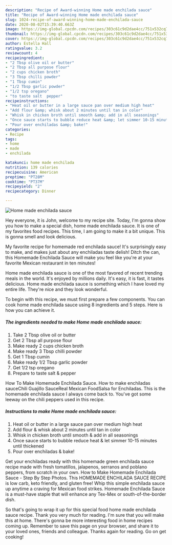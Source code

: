 ```yaml
---
description: "Recipe of Award-winning Home made enchilada sauce"
title: "Recipe of Award-winning Home made enchilada sauce"
slug: 1024-recipe-of-award-winning-home-made-enchilada-sauce
date: 2020-08-02T15:39:40.663Z
image: https://img-global.cpcdn.com/recipes/303c61c9d2dae4cc/751x532cq70/home-made-enchilada-sauce-recipe-main-photo.jpg
thumbnail: https://img-global.cpcdn.com/recipes/303c61c9d2dae4cc/751x532cq70/home-made-enchilada-sauce-recipe-main-photo.jpg
cover: https://img-global.cpcdn.com/recipes/303c61c9d2dae4cc/751x532cq70/home-made-enchilada-sauce-recipe-main-photo.jpg
author: Estella Hall
ratingvalue: 3.2
reviewcount: 4
recipeingredient:
- "2 Tbsp olive oil or butter"
- "2 Tbsp all purpose flour"
- "2 cups chicken broth"
- "3 Tbsp chilli powder"
- "1 Tbsp cumin"
- "1/2 Tbsp garlic powder"
- "1/2 tsp oregano"
- "to taste salt  pepper"
recipeinstructions:
- "Heat oil or butter in a large sauce pan over medium high heat"
- "Add flour &amp; whisk about 2 minutes until tan in color"
- "Whisk in chicken broth until smooth &amp; add in all seasonings"
- "Once sauce starts to bubble reduce heat &amp; let simmer 10-15 minutes until thickened"
- "Pour over enchiladas &amp; bake!"
categories:
- Recipe
tags:
- home
- made
- enchilada

katakunci: home made enchilada 
nutrition: 139 calories
recipecuisine: American
preptime: "PT28M"
cooktime: "PT37M"
recipeyield: "2"
recipecategory: Dinner

---
```



![Home made enchilada sauce](https://img-global.cpcdn.com/recipes/303c61c9d2dae4cc/751x532cq70/home-made-enchilada-sauce-recipe-main-photo.jpg)

Hey everyone, it is John, welcome to my recipe site. Today, I'm gonna show you how to make a special dish, home made enchilada sauce. It is one of my favorites food recipes. This time, I am going to make it a bit unique. This is gonna smell and look delicious.

My favorite recipe for homemade red enchilada sauce! It&#39;s surprisingly easy to make, and makes just about any enchiladas taste delish! Ditch the can, this Homemade Enchilada Sauce will make you feel like you&#39;re at your favorite Mexican restaurant in ten minutes!

Home made enchilada sauce is one of the most favored of recent trending meals in the world. It's enjoyed by millions daily. It's easy, it is fast, it tastes delicious. Home made enchilada sauce is something which I have loved my entire life. They're nice and they look wonderful.


To begin with this recipe, we must first prepare a few components. You can cook home made enchilada sauce using 8 ingredients and 5 steps. Here is how you can achieve it.

<!--inarticleads1-->

##### The ingredients needed to make Home made enchilada sauce:

1. Take 2 Tbsp olive oil or butter
1. Get 2 Tbsp all purpose flour
1. Make ready 2 cups chicken broth
1. Make ready 3 Tbsp chilli powder
1. Get 1 Tbsp cumin
1. Make ready 1/2 Tbsp garlic powder
1. Get 1/2 tsp oregano
1. Prepare to taste salt &amp; pepper


How To Make Homemade Enchilada Sauce. How to make enchiladas sauceChili Guajillo SauceReal Mexican FoodSalsa for Enchiladas. This is the homemade enchilada sauce I always come back to. You&#39;ve got some leeway on the chili peppers used in this recipe. 

<!--inarticleads2-->

##### Instructions to make Home made enchilada sauce:

1. Heat oil or butter in a large sauce pan over medium high heat
1. Add flour &amp; whisk about 2 minutes until tan in color
1. Whisk in chicken broth until smooth &amp; add in all seasonings
1. Once sauce starts to bubble reduce heat &amp; let simmer 10-15 minutes until thickened
1. Pour over enchiladas &amp; bake!


Get your enchiladas ready with this homemade green enchilada sauce recipe made with fresh tomatillos, jalapenos, serranos and poblano peppers, from scratch in your own. How to Make Homemade Enchilada Sauce - Step By Step Photos. This HOMEMADE ENCHILADA SAUCE RECIPE is low carb, keto friendly, and gluten free! Whip this simple enchilada sauce up anytime a craving for Mexican food strikes. Homemade Enchilada Sauce is a must-have staple that will enhance any Tex-Mex or south-of-the-border dish. 

So that's going to wrap it up for this special food home made enchilada sauce recipe. Thank you very much for reading. I'm sure that you will make this at home. There's gonna be more interesting food in home recipes coming up. Remember to save this page on your browser, and share it to your loved ones, friends and colleague. Thanks again for reading. Go on get cooking!
